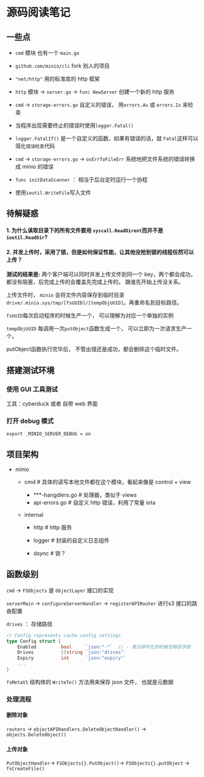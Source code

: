 # 源码阅读笔记

## 一些点

- `cmd` 模块  也有一个 `main.go`

- `github.com/minio/cli` fork 别人的项目

- `"net/http"` 用的标准库的 http 框架

- `http` 模块 -> `server.go` ->  `func NewServer`  创建一个新的 http 服务

- `cmd` -> `storage-errors.go` 自定义的错误， 用`errors.As` 或 `errors.Is` 来检查

- 当程序出现需要终止的错误时使用`logger.Fatal()`

- `logger.FatalIf()` 是一个自定义的函数，如果有错误的话，就 `Fatal`这样可以简化`错误检查`代码

- `cmd` -> `storage-errors.go` -> `osErrToFileErr` 系统地把文件系统的错误转换成 minio 的错误 

- `func initDataScanner` ： 相当于后台定时运行一个协程

- 使用`ioutil.WriteFile`写入文件

## 待解疑惑

#### 1. 为什么读取目录下的所有文件要用 `syscall.ReadDirent`而并不是`ioutil.ReadDir`?

#### 2. 并发上传时，采用了锁，但是如何保证性能，让其他没抢到锁的线程任然可以上传？

  **测试的结果是:**
  两个客户端可以同时并发上传文件到同一个 key，两个都会成功，都没有阻塞，后完成上传的会覆盖先完成上传的。
  跟谁先开始上传没关系。

  上传文件时， `minio` 会将文件内容保存到临时目录`drive/.minio.sys/tmp/[fsUUID]/[tempObjUUID]`。再重命名到目标路径。

  `fsUUID`每次启动程序的时候生产一个， 可以理解为对应一个单独的实例

  `tempObjUUID` 每调用一次`putObject`函数生成一个， 可以立即为一次请求生产一个。

  putObject函数执行完毕后， 不管出错还是成功，都会删除这个临时文件。

## 搭建测试环境

### 使用 GUI 工具测试

工具：cyberduck 或者 自带 web 界面

### 打开 debug 模式

```shell
export _MINIO_SERVER_DEBUG = on
```

## 项目架构

- minio
  
  - cmd  # 具体的读写本地文件都在这个模块，看起来像是 control + view
    
    - ***-hangdlers.go  # 处理器，类似于 views
    - api-errors.go  # 自定义 http 错误，利用了常量 iota
  
  - internal
    
    - http  # http 服务
    
    - logger  # 封装的自定义日志组件
    
    - dsync  # 锁？

## 函数级别

`cmd` -> `FSObjects` 是 `ObjectLayer` 接口的实现

`serverMain` -> `configureServerHandler` -> `registerAPIRouter` 进行s3 接口的路由配置 

`drives` ： 存储路径

```go
// Config represents cache config settings
type Config struct {
    Enabled         bool     `json:"-"`  // - 表示序列化的时候忽略该字段
    Drives          []string `json:"drives"`
    Expiry          int      `json:"expiry"`
    ...
}
```

`fsMetaV1`  结构体的 `WriteTo()` 方法用来保存 json 文件， 也就是元数据

### 处理流程

#### 删除对象

 `routers` -> `objectAPIHandlers.DeleteObjectHandler()` -> `objects.DeleteObject()`

#### 上传对象

`PutObjectHandler`-> `FSObjects{}.PutObject()`-> `FSObjects{}.putObject` -> `fsCreateFile()`